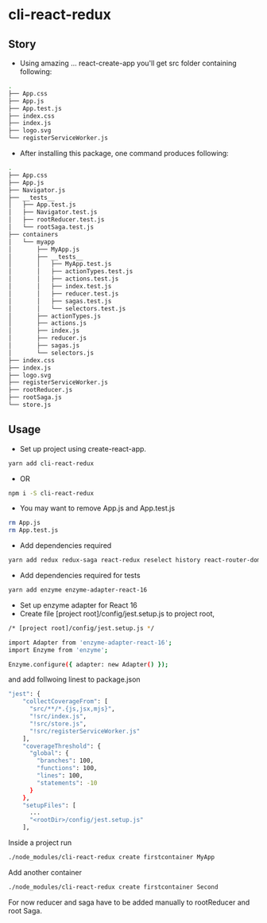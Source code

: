 # cli-react-redux

## Story

- Using amazing ... react-create-app you'll get src folder containing following:

```sh
.
├── App.css
├── App.js
├── App.test.js
├── index.css
├── index.js
├── logo.svg
└── registerServiceWorker.js
```
- After installing this package, one command produces following:
```sh
.
├── App.css
├── App.js
├── Navigator.js
├── __tests__
│   ├── App.test.js
│   ├── Navigator.test.js
│   ├── rootReducer.test.js
│   └── rootSaga.test.js
├── containers
│   └── myapp
│       ├── MyApp.js
│       ├── __tests__
│       │   ├── MyApp.test.js
│       │   ├── actionTypes.test.js
│       │   ├── actions.test.js
│       │   ├── index.test.js
│       │   ├── reducer.test.js
│       │   ├── sagas.test.js
│       │   └── selectors.test.js
│       ├── actionTypes.js
│       ├── actions.js
│       ├── index.js
│       ├── reducer.js
│       ├── sagas.js
│       └── selectors.js
├── index.css
├── index.js
├── logo.svg
├── registerServiceWorker.js
├── rootReducer.js
├── rootSaga.js
└── store.js
```
## Usage

- Set up project using create-react-app.

```sh
yarn add cli-react-redux
```
- OR
```sh
npm i -S cli-react-redux
```

- You may want to remove App.js and App.test.js
```sh
rm App.js
rm App.test.js
```

- Add dependencies required
```sh
yarn add redux redux-saga react-redux reselect history react-router-dom react-router-redux@next
```

- Add dependencies required for tests
```sh
yarn add enzyme enzyme-adapter-react-16
```
- Set up enzyme adapter for React 16
- Create file [project root]/config/jest.setup.js to project root,

```sh
/* [project root]/config/jest.setup.js */

import Adapter from 'enzyme-adapter-react-16';
import Enzyme from 'enzyme';

Enzyme.configure({ adapter: new Adapter() });

```

and add follwoing linest to package.json 
```sh
"jest": {
    "collectCoverageFrom": [
      "src/**/*.{js,jsx,mjs}",
      "!src/index.js",
      "!src/store.js",
      "!src/registerServiceWorker.js"
    ],
    "coverageThreshold": {
      "global": {
        "branches": 100,
        "functions": 100,
        "lines": 100,
        "statements": -10
      }
    },
    "setupFiles": [
      ...
      "<rootDir>/config/jest.setup.js"
    ],
```

Inside a project run
```sh
./node_modules/cli-react-redux create firstcontainer MyApp
```

Add another container
```sh
./node_modules/cli-react-redux create firstcontainer Second
```

For now reducer and saga have to be added manually to rootReducer and root Saga.
